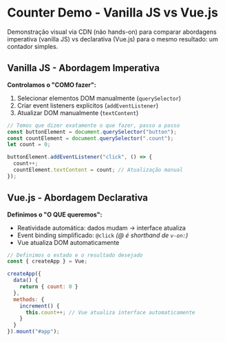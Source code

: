 # Counter Demo - Vanilla JS vs Vue.js

Demonstração visual via CDN (não hands-on) para comparar abordagens imperativa (vanilla JS) vs declarativa (Vue.js) para o mesmo resultado: um contador simples.

## Vanilla JS - Abordagem Imperativa

**Controlamos o "COMO fazer":**
1. Selecionar elementos DOM manualmente (`querySelector`)
2. Criar event listeners explícitos (`addEventListener`)
3. Atualizar DOM manualmente (`textContent`)

```javascript
// Temos que dizer exatamente o que fazer, passo a passo
const buttonElement = document.querySelector("button");
const countElement = document.querySelector(".count");
let count = 0;

buttonElement.addEventListener("click", () => {
  count++;
  countElement.textContent = count; // Atualização manual
});
```

## Vue.js - Abordagem Declarativa

**Definimos o "O QUE queremos":**
- Reatividade automática: dados mudam → interface atualiza
- Event binding simplificado: `@click` _(@ é shorthand de `v-on:`)_
- Vue atualiza DOM automaticamente

```javascript
// Definimos o estado e o resultado desejado
const { createApp } = Vue;

createApp({
  data() {
    return { count: 0 }
  },
  methods: {
    increment() {
      this.count++; // Vue atualiza interface automaticamente
    }
  }
}).mount("#app");
```